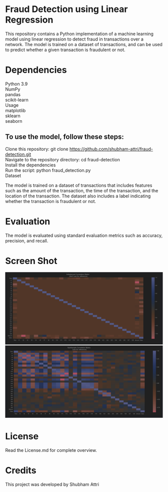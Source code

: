 # Fraud Detection using Linear Regression

This repository contains a Python implementation of a machine learning model using linear regression to detect fraud in transactions over a network. The model is trained on a dataset of transactions, and can be used to predict whether a given transaction is fraudulent or not.

# Dependencies

Python 3.9 </br>
NumPy </br>
pandas </br>
scikit-learn </br>
Usage </br>
matplotlib  </br>
sklearn  </br>
seaborn </br>

## To use the model, follow these steps:

Clone this repository: git clone https://github.com/shubham-attri/fraud-detection.git <br/>
Navigate to the repository directory: cd fraud-detection <br/>
Install the dependencies <br/>
Run the script: python fraud_detection.py <br/>
Dataset <br/>

The model is trained on a dataset of transactions that includes features such as the amount of the transaction, the time of the transaction, and the location of the transaction. The dataset also includes a label indicating whether the transaction is fraudulent or not. 

# Evaluation

The model is evaluated using standard evaluation metrics such as accuracy, precision, and recall.

# Screen Shot
![Raw](./scattered.png)
![Cleaned](./cleaned.png)

# License 
Read the License.md for complete overview.

# Credits

This project was developed by Shubham Attri
